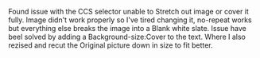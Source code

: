 Found issue with the CCS selector unable to Stretch out image or cover it fully.
Image didn't work properly so I've tired changing it, no-repeat works but everything else breaks the image into a Blank white slate.
Issue have beel solved by adding a Background-size:Cover to the text. Where I also rezised and recut the Original picture down in size to fit better.

